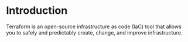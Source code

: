 # Introduction

Terraform is an open-source infrastructure as code (IaC) tool that allows you to safely and predictably create, change, and improve infrastructure.